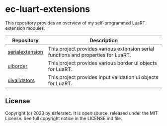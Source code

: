 # ec-luart-extensions

This repository provides an overview of my self-programmed LuaRT extension modules.

| Repository  | Description |
| --- | --- |
| [serialextension](https://github.com/esferatec/ec-luart-serialextension) | This project provides various extension serial functions and properties for LuaRT. |
| [uiborder](https://github.com/esferatec/ec-luart-uiborder) | This project provides various border ui objects for LuaRT. |
| [uivalidators](https://github.com/esferatec/ec-luart-uivalidators) | This project provides input validation ui objects for LuaRT. |


## License

Copyright (c) 2023 by esferatec.
It is open source, released under the MIT License.
See full copyright notice in the LICENSE.md file.
